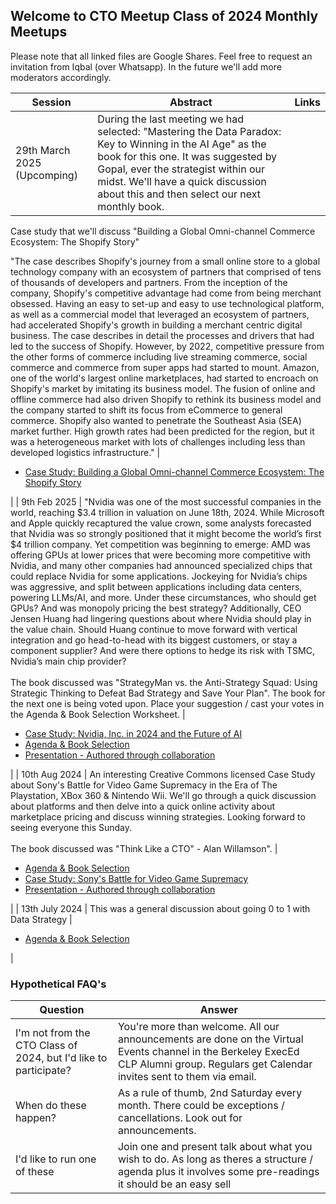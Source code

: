 ## Welcome to CTO Meetup Class of 2024 Monthly Meetups

Please note that all linked files are Google Shares. Feel free to request an invitation from Iqbal (over Whatsapp). In the future we'll add more moderators accordingly.

| Session        | Abstract                                                                                                                                                                                                                                                                                                                                                                                                                                                                                                                                                                                                                                                                                                                                                                                                                                                                                                                                                                                                                                                                                                                                                                                                                                                                                                                                                                                                           | Links                                                                                                                                                                                                                                                                                                                                                                                                                                                                                     |
|----------------|--------------------------------------------------------------------------------------------------------------------------------------------------------------------------------------------------------------------------------------------------------------------------------------------------------------------------------------------------------------------------------------------------------------------------------------------------------------------------------------------------------------------------------------------------------------------------------------------------------------------------------------------------------------------------------------------------------------------------------------------------------------------------------------------------------------------------------------------------------------------------------------------------------------------------------------------------------------------------------------------------------------------------------------------------------------------------------------------------------------------------------------------------------------------------------------------------------------------------------------------------------------------------------------------------------------------------------------------------------------------------------------------------------------------|-------------------------------------------------------------------------------------------------------------------------------------------------------------------------------------------------------------------------------------------------------------------------------------------------------------------------------------------------------------------------------------------------------------------------------------------------------------------------------------------|
| 29th March 2025 (Upcomping) | During the last meeting we had selected: "Mastering the Data Paradox: Key to Winning in the AI Age" as the book for this one. It was suggested by Gopal, ever the strategist within our midst. We'll have a quick discussion about this and then select our next monthly book.

Case study that we'll discuss "Building a Global Omni-channel Commerce Ecosystem: The Shopify Story" <br/>

"The case describes Shopify's journey from a small online store to a global technology company with an ecosystem of partners that comprised of tens of thousands of developers and partners.   From the inception of the company, Shopify's competitive advantage had come from being merchant obsessed. Having an easy to set-up and easy to use technological platform, as well as a commercial model that leveraged an ecosystem of partners, had accelerated Shopify's growth in building a merchant centric digital business. The case describes in detail the processes and drivers that had led to the success of Shopify.   However, by 2022, competitive pressure from the other forms of commerce including live streaming commerce, social commerce and commerce from super apps had started to mount. Amazon, one of the world's largest online marketplaces, had started to encroach on Shopify's market by imitating its business model. The fusion of online and offline commerce had also driven Shopify to rethink its business model and the company started to shift its focus from eCommerce to general commerce.   Shopify also wanted to penetrate the Southeast Asia (SEA) market further. High growth rates had been predicted for the region, but it was a heterogeneous market with lots of challenges including less than developed logistics infrastructure." | <ul><li>[Case Study: Building a Global Omni-channel Commerce Ecosystem: The Shopify Story](https://store.hbr.org/product/building-a-global-omni-channel-commerce-ecosystem-the-shopify-story/SMU086)</li></ul>|
| 9th Feb 2025   | "Nvidia was one of the most successful companies in the world, reaching \$3.4 trillion in valuation on June 18th, 2024. While Microsoft and Apple quickly recaptured the value crown, some analysts forecasted that Nvidia was so strongly positioned that it might become the world’s first $4 trillion company. Yet competition was beginning to emerge: AMD was offering GPUs at lower prices that were becoming more competitive with Nvidia, and many other companies had announced specialized chips that could replace Nvidia for some applications. Jockeying for Nvidia’s chips was aggressive, and split between applications including data centers, powering LLMs/AI, and more. Under these circumstances, who should get GPUs? And was monopoly pricing the best strategy? Additionally, CEO Jensen Huang had lingering questions about where Nvidia should play in the value chain. Should Huang continue to move forward with vertical integration and go head-to-head with its biggest customers, or stay a component supplier? And were there options to hedge its risk with TSMC, Nvidia’s main chip provider? <br/><br/> The book discussed was "StrategyMan vs. the Anti-Strategy Squad: Using Strategic Thinking to Defeat Bad Strategy and Save Your Plan". The book for the next one is being voted upon. Place your suggestion / cast your votes in the Agenda & Book Selection Worksheet. | <ul><li>[Case Study: Nvidia, Inc. in 2024 and the Future of AI](https://www.hbs.edu/faculty/Pages/item.aspx?num=66487)</li><li>[Agenda & Book Selection](https://docs.google.com/spreadsheets/d/161zpeK88fI7c8DdeBUb0j1UnQCEn0QVjjpzl6z7Gca8/edit?usp=sharing)</li><li>[Presentation - Authored through collaboration](https://docs.google.com/presentation/d/1IKemktGudyPspoK3GPCyn_Mobnarj5S9mjYdC34SWeM/edit?usp=sharing)</li></ul>                                                    |
| 10th Aug 2024  | An interesting Creative Commons licensed Case Study about Sony's Battle for Video Game Supremacy in the Era of The Playstation, XBox 360 & Nintendo Wii. We'll go through a quick discussion about platforms and then delve into a quick online activity about marketplace pricing and discuss winning strategies. Looking forward to seeing everyone this Sunday.  <br/><br/> The book discussed was "Think Like a CTO" - Alan Willamson".                                                                                                                                                                                                                                                                                                                                                                                                                                                                                                                                                                                                                                                                                                                                                                                                                                                                                                                                                                        | <ul><li>[Agenda & Book Selection](https://docs.google.com/spreadsheets/d/14UK36YZbTsSWRQV7rHDFxYzA3PNTEgp-2GcUh8BvSqI/edit?usp=sharing)</li><li>[Case Study: Sony's Battle for Video Game Supremacy](https://mitsloan.mit.edu/sites/default/files/2024-04/Sony%27s%20Battle%20for%20Video%20Game%20Supremacy.pdf)</li><li>[Presentation - Authored through collaboration](https://docs.google.com/presentation/d/1prHvKXD0NRQpI9rVFwVUSEITksdqIaY303ajUfsFgW4/edit?usp=sharing)</li></ul> |
| 13th July 2024 | This was a general discussion about going 0 to 1 with Data Strategy                                                                                                                                                                                                                                                                                                                                                                                                                                                                                                                                                                                                                                                                                                                                                                                                                                                                                                                                                                                                                                                                                                                                                                                                                                                                                                                                                | <ul><li>[Agenda & Book Selection](https://docs.google.com/spreadsheets/d/1MzG-xscrY7Ez7s5ufoQ5fB9mrP-zqyKmrtzfBPkcTAg/edit?usp=sharing)</li></ul>                                                                                                                                                                                                                                                                                                                                         |

### Hypothetical FAQ's

| Question                                                         | Answer                                                                                                                                                                                |
|------------------------------------------------------------------|---------------------------------------------------------------------------------------------------------------------------------------------------------------------------------------|
| I'm not from the CTO Class of 2024, but I'd like to participate? | You're more than welcome. All our announcements are done on the Virtual Events channel in the Berkeley ExecEd CLP Alumni group. Regulars get Calendar invites sent to them via email. |
| When do these happen?                                            | As a rule of thumb, 2nd Saturday every month. There could be exceptions / cancellations. Look out for announcements.                                                                  |
| I'd like to run one of these                                     | Join one and present talk about what you wish to do. As long as theres a structure / agenda plus it involves some pre-readings it should be an easy sell                              |
